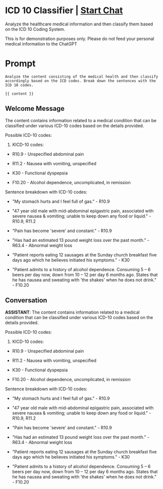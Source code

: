 

# ICD 10 Classifier | [Start Chat](https://gptcall.net/chat.html?data=%7B%22contact%22%3A%7B%22id%22%3A%22fkaLmpzNJ2ePwOxo3qu4_%22%2C%22flow%22%3Atrue%7D%7D)
Analyze the healthcare medical information and then classify them based on the ICD 10 Coding System. 



This is for demonstration purposes only. Please do not feed your personal medical information to the ChatGPT

# Prompt

```
Analyze the content consisting of the medical health and then classify accordingly based on the ICD codes. Break down the sentences with the ICD 10 codes.

{{ content }}
```

## Welcome Message
The content contains information related to a medical condition that can be classified under various ICD-10 codes based on the details provided. 



Possible ICD-10 codes:



1. KICD-10 codes:

- R10.9 - Unspecified abdominal pain

- R11.2 - Nausea with vomiting, unspecified

- K30 - Functional dyspepsia

- F10.20 - Alcohol dependence, uncomplicated, in remission



Sentence breakdown with ICD-10 codes:

- "My stomach hurts and I feel full of gas." - R10.9

- "47 year old male with mid-abdominal epigastric pain, associated with severe nausea & vomiting; unable to keep down any food or liquid." - R10.9, R11.2

- "Pain has become 'severe' and constant." - R10.9

- "Has had an estimated 13 pound weight loss over the past month." - R63.4 - Abnormal weight loss

- "Patient reports eating 12 sausages at the Sunday church breakfast five days ago which he believes initiated his symptoms." - K30

- "Patient admits to a history of alcohol dependence. Consuming 5 – 6 beers per day now, down from 10 – 12 per day 6 months ago. States that he has nausea and sweating with 'the shakes' when he does not drink." - F10.20

## Conversation

**ASSISTANT**: The content contains information related to a medical condition that can be classified under various ICD-10 codes based on the details provided. 



Possible ICD-10 codes:



1. KICD-10 codes:

- R10.9 - Unspecified abdominal pain

- R11.2 - Nausea with vomiting, unspecified

- K30 - Functional dyspepsia

- F10.20 - Alcohol dependence, uncomplicated, in remission



Sentence breakdown with ICD-10 codes:

- "My stomach hurts and I feel full of gas." - R10.9

- "47 year old male with mid-abdominal epigastric pain, associated with severe nausea & vomiting; unable to keep down any food or liquid." - R10.9, R11.2

- "Pain has become 'severe' and constant." - R10.9

- "Has had an estimated 13 pound weight loss over the past month." - R63.4 - Abnormal weight loss

- "Patient reports eating 12 sausages at the Sunday church breakfast five days ago which he believes initiated his symptoms." - K30

- "Patient admits to a history of alcohol dependence. Consuming 5 – 6 beers per day now, down from 10 – 12 per day 6 months ago. States that he has nausea and sweating with 'the shakes' when he does not drink." - F10.20

